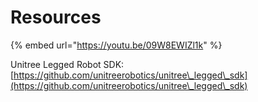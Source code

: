 # Resources

{% embed url="https://youtu.be/09W8EWIZl1k" %}

Unitree Legged Robot SDK: [https://github.com/unitreerobotics/unitree\_legged\_sdk](https://github.com/unitreerobotics/unitree\_legged\_sdk)

